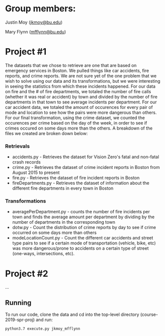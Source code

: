 # Group members:
Justin Moy (jkmoy@bu.edu)

Mary Flynn (mfflynn@bu.edu)

# Project #1

The datasets that we chose to retrieve are one that are based on emergency services in Boston. We pulled things like car accidents, fire reports, and crime reports. We are not sure yet of the one problem that we wish to solve using our data and its transformations, but we were interesting in seeing the statistics from which these incidents happened. For our data on fire and the # of fire departments, we totaled the number of fire calls (whether it was real or accident) by town and divided by the number of fire departments in that town to see average incidents per department. For our car accident data, we totaled the amount of occurences for every pair of mode and location to see how the pairs were more dangerous than others. For our final transformation, using the crime dataset, we counted the occurences per crime based on the day of the week, in order to see if crimes occured on some days more than the others. A breakdown of the files we created are broken down below:
### Retrievals 
* accidents.py - Retrieves the dataset for Vision Zero's fatal and non-fatal crash records
* crime.py - Retrieves the dataset of crime incident reports in Boston from August 2015 to present
* fire.py - Retrieves the dataset of fire incident reports in Boston
* fireDepartments.py - Retrieves the dataset of information about the different fire departments in every town in Boston

### Transformations
* averagePerDepartment.py - counts the number of fire incidents per town and finds the average amount per department by dividing by the number of departments in the corresponding town
* dotw.py - Count the distribution of crime reports by day to see if crime occurred on some days more than others
* modeLocationCount.py - Count the different car accidents and street type pairs to see if a certain mode of transportation (vehicle, bike, etc) was more dangerous/prone to accidents on a certain type of street (one-ways, intersections, etc).

# Project #2
...

## Running 
To run our code, clone the data and cd into the top-level directory (course-2019-spr-proj) and run:
```bash
python3.7 execute.py jkmoy_mfflynn
```
